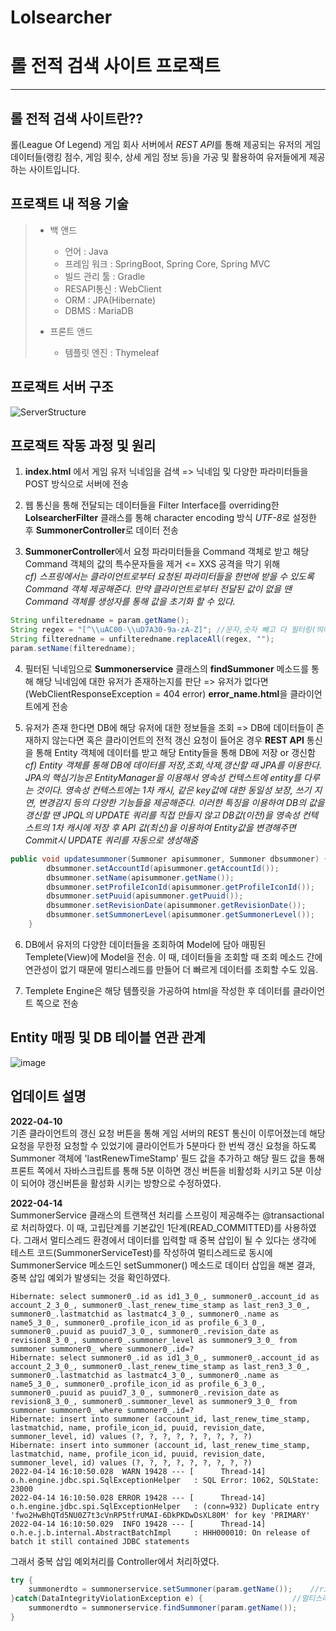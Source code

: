 # Lolsearcher
롤 전적 검색 사이트 프로잭트
=============
-----------------------------------------
롤 전적 검색 사이트란??
-----------------------------------------

롤(League Of Legend) 게임 회사 서버에서 *REST API*를 통해 제공되는 유저의 게임 데이터들(랭킹 점수, 게임 횟수, 상세 게임 정보 등)을 가공 및 활용하여 유저들에게 제공하는 사이트입니다.

프로잭트 내 적용 기술
-----------------------------------------
> - 백 앤드
>
>   - 언어 : Java
>   - 프레임 워크 : SpringBoot, Spring Core, Spring MVC
>   -  빌드 관리 툴 : Gradle
>   - RESAPI통신 : WebClient
>   - ORM : JPA(Hibernate)
>   -  DBMS : MariaDB
> - 프론트 앤드
>   - 템플릿 엔진 : Thymeleaf

프로잭트 서버 구조
-----------------------------------------
![ServerStructure](https://user-images.githubusercontent.com/89891704/157023264-e4c10e2a-0a37-4e50-b181-962c45dcca82.png)

프로잭트 작동 과정 및 원리
-----------------------------------------
1. **index.html** 에서 게임 유저 닉네임을 검색 => 닉네임 및 다양한 파라미터들을 POST 방식으로 서버에 전송

2. 웹 통신을 통해 전달되는 데이터들을 Filter Interface를 overriding한 **LolsearcherFilter** 클래스를 통해 character encoding 방식 *UTF-8*로 설정한 후 **SummonerController**로 데이터 전송

3. **SummonerController**에서 요청 파라미터들을 Command 객체로 받고 해당 Command 객체의 값의 특수문자들을 제거 <= XXS 공격을 막기 위해   
*cf) 스프링에서는 클라이언트로부터 요청된 파라미터들을 한번에 받을 수 있도록 Command 객체 제공해준다. 만약 클라이언트로부터 전달된 값이 없을 땐 Command 객체를 생성자를 통해 값을 초기화 할 수 있다.* 
```java
String unfilteredname = param.getName();
String regex = "[^\\uAC00-\\uD7A30-9a-zA-Z]"; //문자,숫자 빼고 다 필터링(띄어쓰기 포함)
String filteredname = unfilteredname.replaceAll(regex, "");
param.setName(filteredname);
```
4. 필터된 닉네임으로 **Summonerservice** 클래스의 **findSummoner** 메소드를 통해 해당 닉네임에 대한 유저가 존재하는지를 판단 => 유저가 없다면(WebClientResponseException = 404 error) **error_name.html**을 클라이언트에게 전송

5. 유저가 존재 한다면 DB에 해당 유저에 대한 정보들을 조회 => DB에 데이터들이 존재하지 않는다면 혹은 클라이언트의 전적 갱신 요청이 들어온 경우 **REST API** 통신을 통해 Entity 객체에 데이터를 받고 해당 Entity들을 통해 DB에 저장 or 갱신함   
*cf) Entity 객체를 통해 DB에 데이터를 저장,조회,삭제,갱신할 때 JPA를 이용한다. JPA의 핵심기능은 EntityManager을 이용해서 영속성 컨텍스트에 entity를 다루는 것이다. 
영속성 컨텍스트에는 1차 캐시, 같은 key값에 대한 동일성 보장, 쓰기 지연, 변경감지 등의 다양한 기능들을 제공해준다. 이러한 특징을 이용하여 DB의 값을 갱신할 땐 JPQL의 UPDATE 쿼리를 직접 만들지 않고 DB값(이전)을 영속성 컨텍스트의 1차 캐시에 저장 후  API 값(최신)을 이용하여 Entity값을 변경해주면 Commit시 UPDATE 쿼리를 자동으로 생성해줌* 
```java
public void updatesummoner(Summoner apisummoner, Summoner dbsummoner) {
		dbsummoner.setAccountId(apisummoner.getAccountId());
		dbsummoner.setName(apisummoner.getName());
		dbsummoner.setProfileIconId(apisummoner.getProfileIconId());
		dbsummoner.setPuuid(apisummoner.getPuuid());
		dbsummoner.setRevisionDate(apisummoner.getRevisionDate());
		dbsummoner.setSummonerLevel(apisummoner.getSummonerLevel());
	}
```

6. DB에서 유저의 다양한 데이터들을 조회하여 Model에 담아 매핑된 Templete(View)에 Model을 전송. 이 때, 데이터들을 조회할 때 조회 메소드 간에 연관성이 없기 때문에 멀티스레드를 만들어 더 빠르게 데이터를 조회할 수도 있음.

7. Templete Engine은 해당 템플릿을 가공하여 html을 작성한 후 데이터를 클라이언트 쪽으로 전송   

Entity 매핑 및 DB 테이블 연관 관계
----------------------------------------
![image](https://user-images.githubusercontent.com/89891704/157093397-cab00a54-01cd-405f-a870-3d33c7cad1ea.png)


업데이트 설명
--------------------------
**2022-04-10**   
기존 클라이언트의 갱신 요청 버튼을 통해 게임 서버의 REST 통신이 이루어졌는데 해당 요청을 무한정 요청할 수 있었기에 클라이언트가 5분마다 한 번씩 갱신 요청을 하도록 Summoner 객체에 'lastRenewTimeStamp' 필드 값을 추가하고 해당 필드 값을 통해 프론트 쪽에서 자바스크립트를 통해 5분 이하면 갱신 버튼을 비활성화 시키고 5분 이상이 되어야 갱신버튼을 활성화 시키는 방향으로 수정하였다.   

**2022-04-14**   
SummonerService 클래스의 트랜잭션 처리를 스프링이 제공해주는 @transactional로 처리하였다. 이 때, 고립단계를 기본값인 1단계(READ_COMMITTED)를 사용하였다. 그래서 멀티스레드 환경에서 데이터를 입력할 때 중복 삽입이 될 수 있다는 생각에 테스트 코드(SummonerServiceTest)를 작성하여 멀티스레드로 동시에 SummonerService 메소드인 setSummoner() 메소드로 데이터 삽입을 해본 결과, 중복 삽입 예외가 발생되는 것을 확인하였다.
```
Hibernate: select summoner0_.id as id1_3_0_, summoner0_.account_id as account_2_3_0_, summoner0_.last_renew_time_stamp as last_ren3_3_0_, summoner0_.lastmatchid as lastmatc4_3_0_, summoner0_.name as name5_3_0_, summoner0_.profile_icon_id as profile_6_3_0_, summoner0_.puuid as puuid7_3_0_, summoner0_.revision_date as revision8_3_0_, summoner0_.summoner_level as summoner9_3_0_ from summoner summoner0_ where summoner0_.id=?
Hibernate: select summoner0_.id as id1_3_0_, summoner0_.account_id as account_2_3_0_, summoner0_.last_renew_time_stamp as last_ren3_3_0_, summoner0_.lastmatchid as lastmatc4_3_0_, summoner0_.name as name5_3_0_, summoner0_.profile_icon_id as profile_6_3_0_, summoner0_.puuid as puuid7_3_0_, summoner0_.revision_date as revision8_3_0_, summoner0_.summoner_level as summoner9_3_0_ from summoner summoner0_ where summoner0_.id=?
Hibernate: insert into summoner (account_id, last_renew_time_stamp, lastmatchid, name, profile_icon_id, puuid, revision_date, summoner_level, id) values (?, ?, ?, ?, ?, ?, ?, ?, ?)
Hibernate: insert into summoner (account_id, last_renew_time_stamp, lastmatchid, name, profile_icon_id, puuid, revision_date, summoner_level, id) values (?, ?, ?, ?, ?, ?, ?, ?, ?)
2022-04-14 16:10:50.028  WARN 19428 --- [      Thread-14] o.h.engine.jdbc.spi.SqlExceptionHelper   : SQL Error: 1062, SQLState: 23000
2022-04-14 16:10:50.028 ERROR 19428 --- [      Thread-14] o.h.engine.jdbc.spi.SqlExceptionHelper   : (conn=932) Duplicate entry 'fwo2HwBhQTd5NU0Z7t3cVnRP5tfrUMAI-6DkPKDwDsXL80M' for key 'PRIMARY'
2022-04-14 16:10:50.029  INFO 19428 --- [      Thread-14] o.h.e.j.b.internal.AbstractBatchImpl     : HHH000010: On release of batch it still contained JDBC statements
```
그래서 중복 삽입 예외처리를 Controller에서 처리하였다.
```java
try {
	summonerdto = summonerservice.setSummoner(param.getName());    //riot 서버로부터 정보 받아옴
}catch(DataIntegrityViolationException e) { 			       //멀티스레드에 의해 중복 삽입 발생 시 예외처리
	summonerdto = summonerservice.findSummoner(param.getName()); 
}
```
